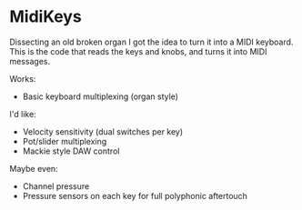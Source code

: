 # MidiKeys

Dissecting an old broken organ I got the idea to turn it into a MIDI keyboard.
This is the code that reads the keys and knobs, and turns it into MIDI messages.

Works:

* Basic keyboard multiplexing (organ style)

I'd like:

* Velocity sensitivity (dual switches per key)
* Pot/slider multiplexing
* Mackie style DAW control

Maybe even:

* Channel pressure
* Pressure sensors on each key for full polyphonic aftertouch 
